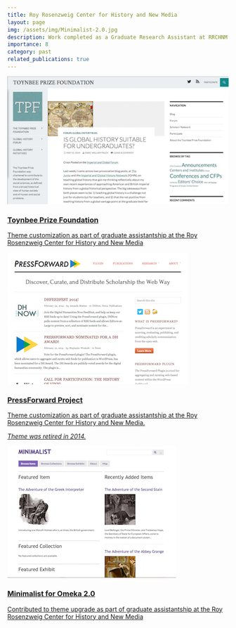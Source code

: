 ```yaml
---
title: Roy Rosenzweig Center for History and New Media
layout: page
img: /assets/img/Minimalist-2.0.jpg
description: Work completed as a Graduate Research Assistant at RRCHNM.
importance: 8
category: past
related_publications: true
---
```

<div class="entry">
    <a href="http://toynbeeprize.org/">
        <img class="thumb" src="/assets/img/toynbee.png"/>
        <div class="caption">
            <h3 class="title">Toynbee Prize Foundation</h3>
            <p>Theme customization as part of graduate assistantship at the Roy Rosenzweig Center for History and New Media</p>
        </div>
	</a>
</div>
<div class="entry">
    <a href="http://pressforward.org/">
        <img class="thumb" src="/assets/img/PressForward.jpg"/>
         <div class="caption">
            <h3 class="title">PressForward Project</h3>
            <p>Theme customization as part of graduate assistantship at the Roy Rosenzweig Center for History and New Media.</P>
            <p><em>Theme was retired in 2014.</em></p>
        </div>
    </a>
</div>
<div class="entry">
    <a href="http://omeka.org/add-ons/themes/minimalist/">
        <img class="thumb" src="/assets/img/Minimalist-2.0.jpg" />
         <div class="caption">
            <h3 class="title">Minimalist for Omeka 2.0</h3>
            <p>Contributed to theme upgrade as part of graduate assistantship at the Roy Rosenzweig Center for History and New Media</p>
        </div>
    </a>
</div>
